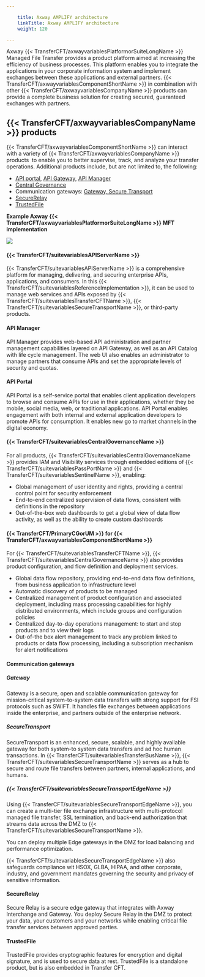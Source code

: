 ```yaml
---

    title: Axway AMPLIFY architecture
    linkTitle: Axway AMPLIFY architecture
    weight: 120

---
```

Axway {{< TransferCFT/axwayvariablesPlatformorSuiteLongName  >}} Managed File Transfer provides a product platform aimed at increasing the
efficiency of business processes. This platform enables you to integrate
the applications in your corporate information system and implement exchanges
between these applications and external partners. {{< TransferCFT/axwayvariablesComponentShortName  >}} in combination with other {{< TransferCFT/axwayvariablesCompanyName  >}} products can provide a complete business solution for creating secured, guaranteed
exchanges with partners.

## {{< TransferCFT/axwayvariablesCompanyName  >}} products

{{< TransferCFT/axwayvariablesComponentShortName  >}} can interact with a variety of {{< TransferCFT/axwayvariablesCompanyName  >}} products
 to enable
you to better supervise, track, and analyze your transfer operations.
Additional products include, but are not limited to, the following:

- [API portal](#APIportal), [API Gateway](#APIgtw), [API Manager](#APImanager)
- [Central Governance](#Central_Governance)
- Communication gateways: [Gateway, Secure Transport](#Gateway)
- [SecureRelay](#SecureRelay)
- [TrustedFile](#TrustedFile)

********<span class="autonumber"></span>Example Axway {{< TransferCFT/axwayvariablesPlatformorSuiteLongName  >}} MFT implementation********

****![](/Images/TransferCFT/tbus_products.png)****

<span id="APIgtw"></span>

#### {{< TransferCFT/suitevariablesAPIServerName  >}}

{{< TransferCFT/suitevariablesAPIServerName  >}} is a comprehensive platform for managing, delivering, and securing enterprise APIs, applications, and consumers. In this {{< TransferCFT/suitevariablesReferenceImplementation  >}}, it can be used to manage web services and APIs exposed by {{< TransferCFT/suitevariablesTransferCFTName  >}}, {{< TransferCFT/suitevariablesSecureTransportName  >}}, or third-party products.

<span id="APImanager"></span>

#### API Manager

API Manager provides web-based API administration and partner management capabilities layered on API Gateway, as well as an API Catalog with life cycle management. The web UI also enables an administrator to manage partners that consume APIs and set the appropriate levels of security and quotas.

<span id="APIportal"></span>

#### API Portal

API Portal is a self-service portal that enables client application developers to browse and consume APIs for use in their applications, whether they be mobile, social media, web, or traditional applications. API Portal enables engagement with both internal and external application developers to promote APIs for consumption. It enables new go to market channels in the digital economy.

#### {{< TransferCFT/suitevariablesCentralGovernanceName  >}}

For all products, {{< TransferCFT/suitevariablesCentralGovernanceName  >}} provides IAM and Visibility services through embedded editions of {{< TransferCFT/suitevariablesPassPortName  >}} and {{< TransferCFT/suitevariablesSentinelName  >}}, enabling:

- Global management of user identity and rights, providing a central control point for security enforcement
- End-to-end centralized supervision of data flows, consistent with definitions in the repository
- Out-of-the-box web dashboards to get a global view of data flow activity, as well as the ability to create custom dashboards

<span id="Central_Governance"></span>

#### {{< TransferCFT/PrimaryCGorUM  >}} for {{< TransferCFT/axwayvariablesComponentShortName  >}}

For {{< TransferCFT/suitevariablesTransferCFTName  >}}, {{< TransferCFT/suitevariablesCentralGovernanceName  >}} also provides product configuration, and flow definition and deployment services.

- Global data flow repository, providing end-to-end data flow definitions, from business application to infrastructure level
- Automatic discovery of products to be managed
- Centralized management of product configuration and associated deployment, including mass processing capabilities for highly distributed environments, which include groups and configuration policies
- Centralized day-to-day operations management: to start and stop products and to view their logs
- Out-of-the box alert management to track any problem linked to products or data flow processing, including a subscription mechanism for alert notifications

<span id="Gateway"></span>

#### Communication gateways

##### Gateway

Gateway is a secure, open and scalable communication gateway for mission-critical system-to-system data transfers with strong support for FSI protocols such as SWIFT. It handles
file exchanges between applications inside the enterprise, and partners
outside of the enterprise network.

##### SecureTransport

SecureTransport is an enhanced, secure, scalable, and highly available gateway for both system-to system data transfers and ad hoc human transactions. In {{< TransferCFT/suitevariablesTransferBusName  >}}, {{< TransferCFT/suitevariablesSecureTransportName  >}} serves as a hub to secure and route file transfers between partners, internal applications, and humans.

##### {{< TransferCFT/suitevariablesSecureTransportEdgeName  >}}

Using {{< TransferCFT/suitevariablesSecureTransportEdgeName  >}}, you can create a multi-tier file exchange infrastructure with multi-protocol managed file transfer, SSL termination, and back-end authorization that streams data across the DMZ to {{< TransferCFT/suitevariablesSecureTransportName  >}}.

You can deploy multiple Edge gateways in the DMZ for load balancing and performance optimization.

{{< TransferCFT/suitevariablesSecureTransportEdgeName  >}} also safeguards compliance wit HSOX, GLBA, HIPAA, and other corporate, industry, and government mandates governing the security and privacy of sensitive information.

<span id="SecureRelay"></span>

#### SecureRelay

Secure Relay is a secure edge gateway that integrates with Axway Interchange and Gateway. You deploy Secure Relay in the DMZ to protect your data, your customers and your networks while enabling critical file transfer services between approved parties.

<span id="TrustedFile"></span>

#### TrustedFile

TrustedFile provides cryptographic features for encryption and digital signature, and is used to secure data at rest. TrustedFile is a standalone product, but is also embedded in Transfer CFT.
